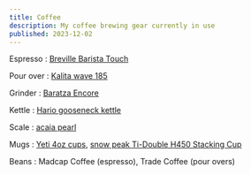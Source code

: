 ```yaml
---
title: Coffee
description: My coffee brewing gear currently in use
published: 2023-12-02
---
```


Espresso
: [Breville Barista Touch][espresso]

Pour over
: [Kalita wave 185][pour-over]

Grinder
: [Baratza Encore][grinder]

Kettle
: [Hario gooseneck kettle][kettle]

Scale
: [acaia pearl][scale]

Mugs
: [Yeti 4oz cups][mugs], [snow peak Ti-Double H450 Stacking Cup][cup]

Beans
: Madcap Coffee (espresso), Trade Coffee (pour overs)

[espresso]: https://amzn.to/48oXg5Y
[pour-over]: https://amzn.to/3RVOwyS
[grinder]: https://amzn.to/48cA8Id
[kettle]: https://amzn.to/4aAZrFm
[scale]: https://amzn.to/3NJm68z
[mugs]: https://amzn.to/3RCmres
[cup]: https://amzn.to/3RBGSZa
